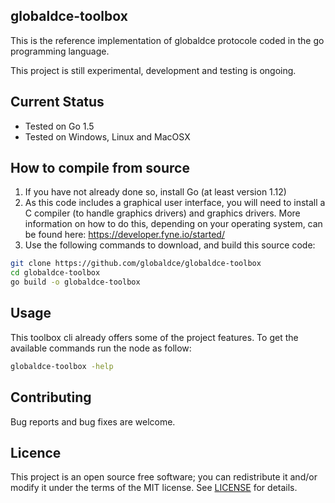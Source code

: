 ## globaldce-toolbox
This is the reference implementation of globaldce protocole coded in the go programming language.

This project is still experimental, development and testing is ongoing.

## Current Status
+ Tested on Go 1.5
+ Tested on Windows, Linux and MacOSX

## How to compile from source
1. If you have not already done so, install Go (at least version 1.12)
2. As this code includes a graphical user interface, you will need to install a C compiler (to handle graphics drivers) and graphics drivers. More information on how to do this, depending on your operating system, can be found here:
https://developer.fyne.io/started/
3. Use the following commands to download, and build this source code: 
```bash
git clone https://github.com/globaldce/globaldce-toolbox
cd globaldce-toolbox
go build -o globaldce-toolbox
```

## Usage
This toolbox cli already offers some of the project features. To get the available commands run the node as follow:
```bash
globaldce-toolbox -help
```

## Contributing
Bug reports and bug fixes are welcome.

## Licence
This project is an open source free software; you can redistribute it and/or modify it under the terms of the MIT license.
See [LICENSE](https://github.com/globaldce/globaldce-toolbox/blob/main/LICENSE) for details. 
